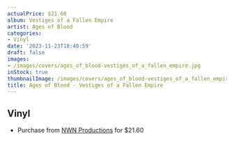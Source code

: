 ```yaml
---
actualPrice: $21.60
album: Vestiges of a Fallen Empire
artist: Ages of Blood
categories:
- Vinyl
date: '2023-11-23T18:40:59'
draft: false
images:
- /images/covers/ages_of_blood-vestiges_of_a_fallen_empire.jpg
inStock: true
thumbnailImage: /images/covers/ages_of_blood-vestiges_of_a_fallen_empire-thumb.jpg
title: Ages of Blood - Vestiges of a Fallen Empire
---
```


## Vinyl
* Purchase from [NWN Productions](http://shop.nwnprod.com/index.php?route=product/product&path=75&product_id=28970&sort=pd.name&order=ASC) for $21.60
